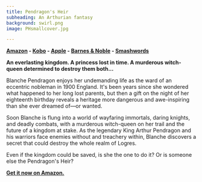 ```yaml
---
title: Pendragon's Heir
subheading: An Arthurian fantasy
background: swirl.png
image: PHsmallcover.jpg

---
```


**[Amazon](https://www.amazon.com/Pendragons-Heir-Suzannah-Rowntree-ebook/dp/B00UKICH94/) - [Kobo](https://www.kobo.com/au/en/ebook/pendragon-s-heir-1) - [Apple](https://itunes.apple.com/cy/book/pendragons-heir/id980120413?mt=11) - [Barnes & Noble](https://www.barnesandnoble.com/w/pendragons-heir-suzannah-rowntree/1121605353?ean=2940151837767) - [Smashwords](https://www.smashwords.com/books/view/530467)**

**An everlasting kingdom. A princess lost in time. A murderous witch-queen determined to destroy them both...** 

Blanche Pendragon enjoys her undemanding life as the ward of an eccentric nobleman in 1900 England. It's been years since she wondered what happened to her long lost parents, but then a gift on the night of her eighteenth birthday reveals a heritage more dangerous and awe-inspiring than she ever dreamed of—or wanted. 

Soon Blanche is flung into a world of wayfaring immortals, daring knights, and deadly combats, with a murderous witch-queen on her trail and the future of a kingdom at stake. As the legendary King Arthur Pendragon and his warriors face enemies without and treachery within, Blanche discovers a secret that could destroy the whole realm of Logres. 

Even if the kingdom could be saved, is she the one to do it? Or is someone else the Pendragon's Heir?

**[<i class="fa fa-amazon" aria-hidden="true"></i> Get it now on Amazon.](https://www.amazon.com/gp/product/B00UKICH94/ref=as_li_qf_sp_asin_il_tl?ie=UTF8&tag=suzannahsite-20&camp=1789&creative=9325&linkCode=as2&creativeASIN=B00UKICH94&linkId=7ed5aa9fe9e3befcb973a4bf2ee6103d)**
